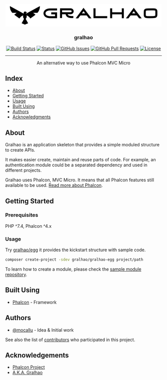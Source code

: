 <p align="center">
  <a href="https://github.com/gralhao/gralhao" rel="noopener">
    <img src="docs/assets/logo.svg" alt="Gralhao logo">
  </a>
</p>

<h3 align="center">gralhao</h3>

<div align="center">

[![Build Status](https://travis-ci.com/gralhao/gralhao.svg?branch=master)](https://travis-ci.com/gralhao/gralhao)
[![Status](https://img.shields.io/badge/status-active-success.svg)]()
[![GitHub Issues](https://img.shields.io/github/issues/gralhao/gralhao.svg)](https://github.com/gralhao/gralhao/issues)
[![GitHub Pull Requests](https://img.shields.io/github/issues-pr/gralhao/gralhao.svg)](https://github.com/gralhao/gralhao/pulls)
[![License](https://img.shields.io/badge/license-BSD-blue.svg)](/LICENSE)

</div>

---

<div align="center">
  <p>An alternative way to use Phalcon MVC Micro</p>
</div>

## Index

- [About](#about)
- [Getting Started](#getting_started)
- [Usage](#usage)
- [Built Using](#built_using)
- [Authors](#authors)
- [Acknowledgments](#acknowledgement)

## About <a name = "about"></a>

Gralhao is an application skeleton that provides a simple moduled structure to create APIs.

It makes easier create, maintain and reuse parts of code. For example, an authentication module could be a separated dependency and used in different projects.

Gralhao uses Phalcon, MVC Micro. It means that all Phalcon features still available to be used.
[Read more about Phalcon](https://phalcon.io).

## Getting Started <a name = "getting_started"></a>

### Prerequisites
PHP ^7.4, Phalcon ^4.x

### Usage <a name="usage"></a>
Try [gralhao/egg](https://github.com/gralhao/gralhao-egg) it provides the kickstart structure with sample code.

```bash
composer create-project -sdev gralhao/gralhao-egg project/path
```
To learn how to create a module, please check the [sample module repository](https://github.com/gralhao/status-module).

## Built Using <a name = "built_using"></a>
- [Phalcon](https://phalcon.io/) - Framework

## Authors <a name = "authors"></a>
- [@mocallu](https://github.com/mocallu) - Idea & Initial work

See also the list of [contributors](https://github.com/gralhao/gralhao/contributors) who participated in this project.

## Acknowledgements <a name = "acknowledgement"></a>
- [Phalcon Project](https://phalcon.io)
- [A.K.A. Gralhao](https://en.wikipedia.org/wiki/Red-throated_caracara)
